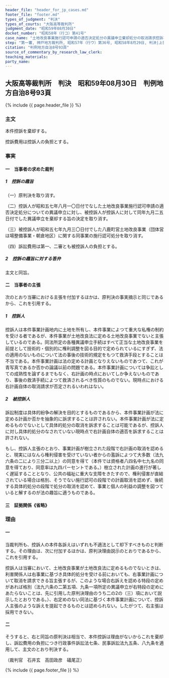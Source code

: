```yaml
---
header_file: "header_for_jp_cases.md"
footer_file: "footer.md"
types_of_judgment: "判決"
types_of_courts: "大阪高等裁判所"
judgment_date: "昭和59年08月30日"
docket_number: "昭和58年（行コ）第41号"
case_name: "土地改良事業施行認可申請の適否決定処分の異議申立棄却処分の取消請求控訴事件"
step: "第一審, 神戸地方裁判所, 昭和57年（行ウ）第36号, 昭和58年8月29日, 判決|上告審, 最高裁判所第一小法廷, 昭和59年（行ツ）第318号, 昭和61年2月13日, 判決|差戻第一審, 神戸地方裁判所, 昭和61年（行ウ）第6号, 平成2年2月21日, 判決|差戻控訴審, 大阪高等裁判所, 平成2年（行コ）第21号, 平成2年6月28日, 判決|差戻上告審, 最高裁判所第二小法廷, 平成2年（行ツ）第153号, 平成4年1月24日, 判決"
citation: "判例地方自治8号93頁"
source_of_commentary_by_research_law_clerk:
teaching_materials:
party_name:
---
```


## 大阪高等裁判所　判決　昭和59年08月30日　判例地方自治8号93頁

{% include {{ page.header_file }}  %}








### 主文



本件控訴を棄却する。

控訴費用は控訴人の負担とする。





### 事実



#### 一　当事者の求めた裁判

##### 1　控訴の趣旨

（一）原判決を取り消す。

（二）控訴人が昭和五七年八月一〇日付でなした土地改良事業施行認可申請の適否決定処分についての異議申立に対し、被控訴人が控訴人に対して同年九月二五日付でした異議申立を棄却する旨の決定を取り消す。

（三）被控訴人が昭和五七年九月三〇日付でした八鹿町営土地改良事業（団体営ほ場整備事業・朝倉地区）に関する同事業の施行認可処分を取り消す。

（四）訴訟費用は第一、二審とも被控訴人の負担とする。

##### 2　控訴の趣旨に対する答弁

主文と同旨。

#### 二　当事者の主張

次のとおり当審における主張を付加するほかは、原判決の事実摘示と同じであるから、これを引用する。

##### 1　控訴人

控訴人は本件事業計画地内に土地を所有し、本件事業によつて重大な私権の制約を受ける者であるが、本件事業が土地改良法に定める土地改良事業でないと主張しているのである。同法所定の各種異議申立手続はすべて正当な土地改良事業を前提として技術的・個別的に権利調整を図る目的で定められているにすぎず、法の適用のないものについて法の事後の技術的規定をもつて救済手段とすることは不当である。本件事業計画は法の定める計画となりえないものであつて、これが青写真であるか否かの論議以前の問題である。本件事業計画については争訟としての成熟性を論ずるまでもなく、右計画の時点においてしか争えないものであり、事後の救済手続によつて救済されるべき性質のものでない。現時点における右計画自体の取消請求が否定されるいわれはない。

##### 2　被控訴人

訴訟制度は具体的紛争の解決を目的とするものであるから、本件事業計画が法に定める計画か否かを抽象的に訴求することは許されない。本件事業計画が法に定めるものでないとして具体的処分の取消を訴求することは可能であるが、控訴人に対し具体的処分のなされていない現時点で右計画自体の適否を訴求することは許されない。

もし、控訴人主張のとおり、事業計画が樹立された段階で右計画の取消を認めると、現実にはなんら権利侵害を受けていない者からの濫訴によつて大多数（法九六条の二により三分二以上）の同意を得て（本件では資格者八四名中七九名の同意を得ており、同意率は九四パーセントである。）樹立された計画の進行が著しく遅延することとなり、公共の福祉に重大な支障をきたすので、権利侵害が直結されている場合は格別、そうでない施行認可の段階での計画取消を認めず、後続する具体的処分の段階で処分の取消を認めて、事業と個人の利益の調整を図つていると解するのが法の趣旨に適うものである。

#### 三　証拠関係《省略》





### 理由



#### 一

当裁判所も、控訴人の本件各訴えはいずれも不適法として却下すべきものと判断する。その理由は、次に付加するほかは、原判決理由説示のとおりであるから、これを引用する。

控訴人は当審において、土地改良事業が土地改良法に定めるものでないときは、利害関係人は右事業に基づき具体的処分を受ける前においても、右事業計画について取消を請求できる旨主張するが、このような場合右訴えを認める特段の定めがあれば格別（法九六条の二第五項、九条一項所定の異議申立が右特段の定めにあたらないことは、先に引用した原判決理由のうち二の2の（三）項において説示したとおりである。）、右定めのない同法に基づく本件事業計画について、控訴人主張のような訴えを提起できるものとは認められない。したがつて、右主張は採用できない。

#### 二

そうすると、右と同旨の原判決は相当で、本件控訴は理由がないからこれを棄却し、訴訟費用の負担につき行政事件訴訟法七条、民事訴訟法九五条、八九条を適用して、主文のとおり判決する。

（裁判官　石井玄　高田政彦　礒尾正）












{% include {{ page.footer_file }}  %}
